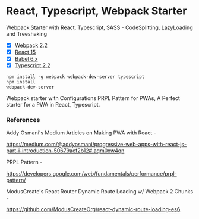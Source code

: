 # React, Typescript, Webpack Starter
Webpack Starter with React, Typescript, SASS -  CodeSplitting, LazyLoading and Treeshaking

- [x] [Webpack 2.2](https://webpack.github.io)
- [x] [React 15](https://facebook.github.io/react/)
- [x] [Babel 6.x](https://babeljs.io/)
- [x] [Typescript 2.2](https://typescriptlang.org/)

```
npm install -g webpack webpack-dev-server typescript
npm install
webpack-dev-server

```
Webpack starter with Configurations PRPL Pattern for PWAs, A Perfect starter for a PWA in React, Typescript.

### References ### 

Addy Osmani's Medium Articles on Making PWA with React -

https://medium.com/@addyosmani/progressive-web-apps-with-react-js-part-i-introduction-50679aef2b12#.aqm0xw4qn

PRPL Pattern - 

https://developers.google.com/web/fundamentals/performance/prpl-pattern/

ModusCreate's React Router Dynamic Route Loading w/ Webpack 2 Chunks -

https://github.com/ModusCreateOrg/react-dynamic-route-loading-es6

